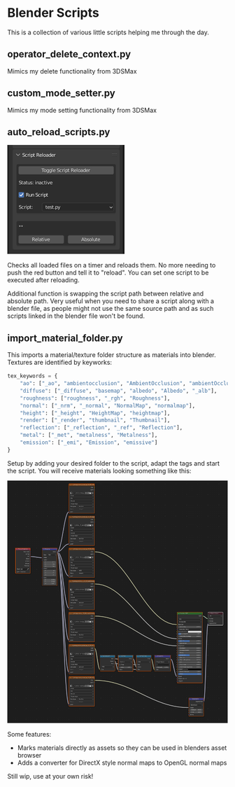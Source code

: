 # Blender Scripts
This is a collection of various little scripts helping me through the day.

## operator_delete_context.py

Mimics my delete functionality from 3DSMax

## custom_mode_setter.py

Mimics my mode setting functionality from 3DSMax

## auto_reload_scripts.py

![auto_reloader](img/auto_reloader.PNG)

Checks all loaded files on a timer and reloads them. No more needing to push the red button and tell it to "reload". You can set one script to be executed after reloading.

Additional function is swapping the script path between relative and absolute path. Very useful when you need to share a script along with a blender file, as people might not use the same source path and as such scripts linked in the blender file won't be found.

## import_material_folder.py

This imports a material/texture folder structure as materials into blender. Textures are identified by keyworks:

```python
tex_keywords = {
    "ao": ["_ao", "ambientocclusion", "AmbientOcclusion", "ambientOcclusion"],
    "diffuse": ["_diffuse", "basemap", "albedo", "Albedo", "_alb"],
    "roughness": ["roughness", "_rgh", "Roughness"],
    "normal": ["_nrm", "_normal", "NormalMap", "normalmap"],
    "height": ["_height", "HeightMap", "heightmap"],
    "render": ["_render", "thumbnail", "Thumbnail"],
    "reflection": ["_reflection", "_ref", "Reflection"],
    "metal": ["_met", "metalness", "Metalness"],
    "emission": ["_emi", "Emission", "emissive"]
}
```

Setup by adding your desired folder to the script, adapt the tags and start the script. You will receive materials looking something like this:

![nodenetwork](img/nodenetwork.png)

Some features:

- Marks materials directly as assets so they can be used in blenders asset browser
- Adds a converter for DirectX style normal maps to OpenGL normal maps

Still wip, use at your own risk!

